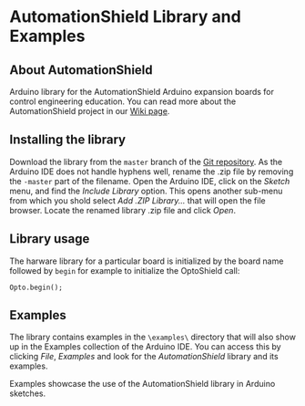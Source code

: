 # AutomationShield Library and Examples

## About AutomationShield

Arduino library for the AutomationShield Arduino expansion boards for control engineering education. You can read more about the AutomationShield project in our [Wiki page](https://github.com/gergelytakacs/AutomationShield/wiki).

## Installing the library

Download the library from the `master` branch of the [Git repository](https://github.com/gergelytakacs/AutomationShield/archive/master.zip). As the Arduino IDE does not handle hyphens well, rename the .zip file by removing the `-master` part of the filename. Open the Arduino IDE, click on the *Sketch* menu, and find the *Include Library* option. This opens another sub-menu from which you shold select *Add .ZIP Library...* that will open the file browser. Locate the renamed library .zip file and click *Open*.

## Library usage

The harware library for a particular board is initialized by the board name followed by `begin` for example to initialize the OptoShield call:
```
Opto.begin();
```

## Examples

The library contains examples in the `\examples\` directory that will also show up in the Examples collection of the Arduino IDE. You can access this by clicking *File*, *Examples* and look for the *AutomationShield* library and its examples.

Examples showcase the use of the AutomationShield library in Arduino sketches.
